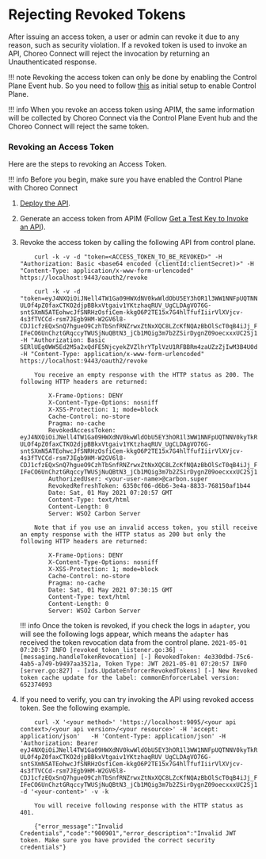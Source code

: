 # Rejecting Revoked Tokens

After issuing an access token, a user or admin can revoke it due to any reason, such as security violation. If a revoked token is used to invoke an API, Choreo Connect will reject the invocation by returning an Unauthenticated response.

!!! note
    Revoking the access token can only be done by enabling the Control Plane Event hub. So you need to follow [this]({{base_path}}/deploy-and-publish/deploy-on-gateway/choreo-connect/deploy-api/deploy-api-to-choreo-connect/#via-api-manager) as initial setup to enable Control Plane.

!!! info
    When you revoke an access token using APIM, the same information will be collected by Choreo Connect via the Control Plane Event hub and the Choreo Connect will reject the same token.


### Revoking an Access Token

Here are the steps to revoking an Access Token.

!!! info 
    Before you begin, make sure you have enabled the Control Plane with Choreo Connect

1. [Deploy the API]({{base_path}}/deploy-and-publish/deploy-on-gateway/choreo-connect/deploy-api/deploy-api-to-choreo-connect/#via-api-manager).

2. Generate an access token from APIM (Follow [Get a Test Key to Invoke an API]({{base_path}}/consume/invoke-apis/invoke-apis-using-tools/invoke-an-api-using-the-integrated-api-console/#get-a-test-key-to-invoke-an-api)).

3. Revoke the access token by calling the following API from control plane.

    ``` tab="Format"
        curl -k -v -d "token=<ACCESS_TOKEN_TO_BE_REVOKED>" -H "Authorization: Basic <base64 encoded (clientId:clientSecret)>" -H "Content-Type: application/x-www-form-urlencoded" https://localhost:9443/oauth2/revoke
    ```
    
    ``` tab="Example"
        curl -k -v -d "token=eyJ4NXQiOiJNell4TW1Ga09HWXdNV0kwWldObU5EY3hOR1l3WW1NNFpUQTNNV0kyTkRBelpHUXpOR00wWkdSbE5qSmtPREZrWkRSaU9URmtNV0ZoTXpVMlpHVmxOZyIsImtpZCI6Ik16WXhNbUZrT0dZd01XSTBaV05tTkRjeE5HWXdZbU00WlRBM01XSTJOREF6WkdRek5HTTBaR1JsTmpKa09ERmtaRFJpT1RGa01XRmhNelUyWkdWbE5nX1JTMjU2IiwiYWxnIjoiUlMyNTYifQ.eyJzdWIiOiJ2YWppcmEtZGV2IiwiYXV0IjoiQVBQTElDQVRJT05fVVNFUiIsImF1ZCI6IkhEZVBINFluRHdjOWtsUHRROTY3MnpGVWZYa2EiLCJuYmYiOjE2MTk4NTIyOTYsImF6cCI6IkhEZVBINFluRHdjOWtsUHRROTY3MnpGVWZYa2EiLCJzY29wZSI6InJlYWQ6cGV0cyIsImlzcyI6Imh0dHBzOlwvXC9sb2NhbGhvc3Q6OTQ0M1wvb2F1dGgyXC90b2tlbiIsImV4cCI6MTYxOTg1NTg5NiwiaWF0IjoxNjE5ODUyMjk2LCJqdGkiOiI0ZTMzMGRiZC03NWM2LTRhYjUtYTc0OS1iOTQ5N2FhMzUyMWEifQ.jUzkrljwJu77FRGswRQ1uKBRDsHswwp1oRyjh-ULOf4pZ0faxCTKO2djpBBkxVtgaiv1YKtzhaqRUV_UgCLDAgVO76G-sntSXmN5ATEohwcJfSNRHzOsfiCem-kkgO6P2TE15x7G4hlTfufIiirVlXVjcv-4s3fTVCCd-rsm7JEgb9HM-W2GV6l8-CDJ1cfzEQxSnQ7hgueO9CzhTbSnfRNZrwxZtNxXQC8LZcKfNQAzBbOlScT0qB4iJj_FgOHdIlpLANC-IFeCO6UnChztGRqccyTWUSjNuQBtN3_jCb1MQig3m7b2ZSirDygnZ09oecxxxUC2Sj1mHM5i6LCsEA" -H "Authorization: Basic SERlUEg0WW5Ed2M5a2xQdFE5NjcyekZVZlhrYTplVzU1RFBBRm4zaUZzZjIwM3B4U0dFZ3NHODBh" -H "Content-Type: application/x-www-form-urlencoded" https://localhost:9443/oauth2/revoke
    ```
    
    ``` tab="Response"
        You receive an empty response with the HTTP status as 200. The following HTTP headers are returned:
            
            X-Frame-Options: DENY
            X-Content-Type-Options: nosniff
            X-XSS-Protection: 1; mode=block
            Cache-Control: no-store
            Pragma: no-cache
            RevokedAccessToken: eyJ4NXQiOiJNell4TW1Ga09HWXdNV0kwWldObU5EY3hOR1l3WW1NNFpUQTNNV0kyTkRBelpHUXpOR00wWkdSbE5qSmtPREZrWkRSaU9URmtNV0ZoTXpVMlpHVmxOZyIsImtpZCI6Ik16WXhNbUZrT0dZd01XSTBaV05tTkRjeE5HWXdZbU00WlRBM01XSTJOREF6WkdRek5HTTBaR1JsTmpKa09ERmtaRFJpT1RGa01XRmhNelUyWkdWbE5nX1JTMjU2IiwiYWxnIjoiUlMyNTYifQ.eyJzdWIiOiJ2YWppcmEtZGV2IiwiYXV0IjoiQVBQTElDQVRJT05fVVNFUiIsImF1ZCI6IkhEZVBINFluRHdjOWtsUHRROTY3MnpGVWZYa2EiLCJuYmYiOjE2MTk4NTIyOTYsImF6cCI6IkhEZVBINFluRHdjOWtsUHRROTY3MnpGVWZYa2EiLCJzY29wZSI6InJlYWQ6cGV0cyIsImlzcyI6Imh0dHBzOlwvXC9sb2NhbGhvc3Q6OTQ0M1wvb2F1dGgyXC90b2tlbiIsImV4cCI6MTYxOTg1NTg5NiwiaWF0IjoxNjE5ODUyMjk2LCJqdGkiOiI0ZTMzMGRiZC03NWM2LTRhYjUtYTc0OS1iOTQ5N2FhMzUyMWEifQ.jUzkrljwJu77FRGswRQ1uKBRDsHswwp1oRyjh-ULOf4pZ0faxCTKO2djpBBkxVtgaiv1YKtzhaqRUV_UgCLDAgVO76G-sntSXmN5ATEohwcJfSNRHzOsfiCem-kkgO6P2TE15x7G4hlTfufIiirVlXVjcv-4s3fTVCCd-rsm7JEgb9HM-W2GV6l8-CDJ1cfzEQxSnQ7hgueO9CzhTbSnfRNZrwxZtNxXQC8LZcKfNQAzBbOlScT0qB4iJj_FgOHdIlpLANC-IFeCO6UnChztGRqccyTWUSjNuQBtN3_jCb1MQig3m7b2ZSirDygnZ09oecxxxUC2Sj1mHM5i6LCsEA
            AuthorizedUser: <your-user-name>@carbon.super
            RevokedRefreshToken: 6350cf06-d6b6-3e4a-8833-768150af1b44
            Date: Sat, 01 May 2021 07:20:57 GMT
            Content-Type: text/html
            Content-Length: 0
            Server: WSO2 Carbon Server
    
        Note that if you use an invalid access token, you still receive an empty response with the HTTP status as 200 but only the following HTTP headers are returned:
        
            X-Frame-Options: DENY
            X-Content-Type-Options: nosniff
            X-XSS-Protection: 1; mode=block
            Cache-Control: no-store
            Pragma: no-cache
            Date: Sat, 01 May 2021 07:30:15 GMT
            Content-Type: text/html
            Content-Length: 0
            Server: WSO2 Carbon Server    
    ```

    !!! info
        Once the token is revoked, if you check the logs in `adapter`, you will see the following logs appear, which means the `adapter` has received the token revocation data from the control plane.
        ```
        2021-05-01 07:20:57 INFO [revoked_token_listener.go:36] - [messaging.handleTokenRevocation] [-] RevokedToken: 4e330dbd-75c6-4ab5-a749-b9497aa3521a, Token Type: JWT
        2021-05-01 07:20:57 INFO [server.go:827] - [xds.UpdateEnforcerRevokedTokens] [-] New Revoked token cache update for the label: commonEnforcerLabel version: 652374093
        ```

4. If you need to verify, you can try invoking the API using revoked access token. See the following example.

    ``` tab="Example"
        curl -X '<your method>' 'https://localhost:9095/<your api context>/<your api version>/<your resource>' -H 'accept: application/json'   -H 'Content-Type: application/json' -H 'Authorization: Bearer eyJ4NXQiOiJNell4TW1Ga09HWXdNV0kwWldObU5EY3hOR1l3WW1NNFpUQTNNV0kyTkRBelpHUXpOR00wWkdSbE5qSmtPREZrWkRSaU9URmtNV0ZoTXpVMlpHVmxOZyIsImtpZCI6Ik16WXhNbUZrT0dZd01XSTBaV05tTkRjeE5HWXdZbU00WlRBM01XSTJOREF6WkdRek5HTTBaR1JsTmpKa09ERmtaRFJpT1RGa01XRmhNelUyWkdWbE5nX1JTMjU2IiwiYWxnIjoiUlMyNTYifQ.eyJzdWIiOiJ2YWppcmEtZGV2IiwiYXV0IjoiQVBQTElDQVRJT05fVVNFUiIsImF1ZCI6IkhEZVBINFluRHdjOWtsUHRROTY3MnpGVWZYa2EiLCJuYmYiOjE2MTk4NTIyOTYsImF6cCI6IkhEZVBINFluRHdjOWtsUHRROTY3MnpGVWZYa2EiLCJzY29wZSI6InJlYWQ6cGV0cyIsImlzcyI6Imh0dHBzOlwvXC9sb2NhbGhvc3Q6OTQ0M1wvb2F1dGgyXC90b2tlbiIsImV4cCI6MTYxOTg1NTg5NiwiaWF0IjoxNjE5ODUyMjk2LCJqdGkiOiI0ZTMzMGRiZC03NWM2LTRhYjUtYTc0OS1iOTQ5N2FhMzUyMWEifQ.jUzkrljwJu77FRGswRQ1uKBRDsHswwp1oRyjh-ULOf4pZ0faxCTKO2djpBBkxVtgaiv1YKtzhaqRUV_UgCLDAgVO76G-sntSXmN5ATEohwcJfSNRHzOsfiCem-kkgO6P2TE15x7G4hlTfufIiirVlXVjcv-4s3fTVCCd-rsm7JEgb9HM-W2GV6l8-CDJ1cfzEQxSnQ7hgueO9CzhTbSnfRNZrwxZtNxXQC8LZcKfNQAzBbOlScT0qB4iJj_FgOHdIlpLANC-IFeCO6UnChztGRqccyTWUSjNuQBtN3_jCb1MQig3m7b2ZSirDygnZ09oecxxxUC2Sj1mHM5i6LCsEA'   -d '<your-content>' -v -k
    ```
    
    ``` tab="Response"
        You will receive following response with the HTTP status as 401. 

        {"error_message":"Invalid Credentials","code":"900901","error_description":"Invalid JWT token. Make sure you have provided the correct security credentials"}
    ```
